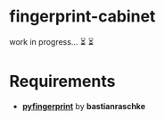 # fingerprint-cabinet


work in progress... :hourglass_flowing_sand: :hourglass_flowing_sand:

# Requirements
* [**pyfingerprint**](https://github.com/bastianraschke/pyfingerprint) by **bastianraschke**
